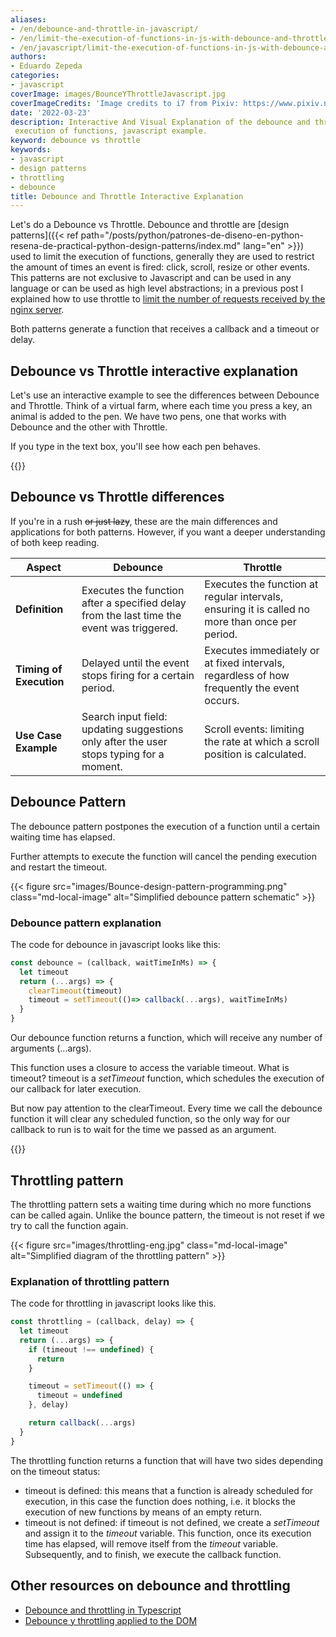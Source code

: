 ```yaml
---
aliases:
- /en/debounce-and-throttle-in-javascript/
- /en/limit-the-execution-of-functions-in-js-with-debounce-and-throttle/
- /en/javascript/limit-the-execution-of-functions-in-js-with-debounce-and-throttle/
authors:
- Eduardo Zepeda
categories:
- javascript
coverImage: images/BounceYThrottleJavascript.jpg
coverImageCredits: 'Image credits to i7 from Pixiv: https://www.pixiv.net/en/users/54726558'
date: '2022-03-23'
description: Interactive And Visual Explanation of the debounce and throttle design patterns, used to limit the
 execution of functions, javascript example.
keyword: debounce vs throttle
keywords:
- javascript
- design patterns
- throttling
- debounce
title: Debounce and Throttle Interactive Explanation
---
```


Let's do a Debounce vs Throttle. Debounce and throttle are [design patterns]({{< ref path="/posts/python/patrones-de-diseno-en-python-resena-de-practical-python-design-patterns/index.md" lang="en" >}}) used to limit the execution of functions, generally they are used to restrict the amount of times an event is fired: click, scroll, resize or other events. This patterns are not exclusive to Javascript and can be used in any language or can be used as high level abstractions; in a previous post I explained how to use throttle to [limit the number of requests received by the nginx server](/en/software-architecture/throttling-on-nginx/).

Both patterns generate a function that receives a callback and a timeout or delay.

## Debounce vs Throttle interactive explanation

Let's use an interactive example to see the differences between Debounce and Throttle. Think of a virtual farm, where each time you press a key, an animal is added to the pen. We have two pens, one that works with Debounce and the other with Throttle.

If you type in the text box, you'll see how each pen behaves.

{{<debounceVsThrottle>}}

## Debounce vs Throttle differences

If you're in a rush  ~~or just lazy~~, these are the main differences and applications for both patterns. However, if you want a deeper understanding of both keep reading.

| **Aspect**              | **Debounce**                                                                              | **Throttle**                                                                                    |
| ----------------------- | ----------------------------------------------------------------------------------------- | ----------------------------------------------------------------------------------------------- |
| **Definition**          | Executes the function after a specified delay from the last time the event was triggered. | Executes the function at regular intervals, ensuring it is called no more than once per period. |
| **Timing of Execution** | Delayed until the event stops firing for a certain period.                                | Executes immediately or at fixed intervals, regardless of how frequently the event occurs.      |
| **Use Case Example**    | Search input field: updating suggestions only after the user stops typing for a moment.   | Scroll events: limiting the rate at which a scroll position is calculated.                      |


## Debounce Pattern 

The debounce pattern postpones the execution of a function until a certain waiting time has elapsed.

Further attempts to execute the function will cancel the pending execution and restart the timeout.

{{< figure src="images/Bounce-design-pattern-programming.png" class="md-local-image" alt="Simplified debounce pattern schematic" >}}

### Debounce pattern explanation

The code for debounce in javascript looks like this:

```javascript
const debounce = (callback, waitTimeInMs) => {
  let timeout 
  return (...args) => {
    clearTimeout(timeout)
    timeout = setTimeout(()=> callback(...args), waitTimeInMs)
  }
}
```

Our debounce function returns a function, which will receive any number of arguments (...args).

This function uses a closure to access the variable timeout. What is timeout? timeout is a _setTimeout_ function, which schedules the execution of our callback for later execution.

But now pay attention to the clearTimeout. Every time we call the debounce function it will clear any scheduled function, so the only way for our callback to run is to wait for the time we passed as an argument.

{{<ad>}}

## Throttling pattern

The throttling pattern sets a waiting time during which no more functions can be called again. Unlike the bounce pattern, the timeout is not reset if we try to call the function again.

{{< figure src="images/throttling-eng.jpg" class="md-local-image" alt="Simplified diagram of the throttling pattern" >}}

### Explanation of throttling pattern

The code for throttling in javascript looks like this.

```javascript
const throttling = (callback, delay) => {
  let timeout
  return (...args) => {
    if (timeout !== undefined) {
      return
    }

    timeout = setTimeout(() => {
      timeout = undefined
    }, delay)

    return callback(...args)
  }
}
```

The throttling function returns a function that will have two sides depending on the timeout status:

* timeout is defined: this means that a function is already scheduled for execution, in this case the function does nothing, i.e. it blocks the execution of new functions by means of an empty return.
* timeout is not defined: if timeout is not defined, we create a _setTimeout_ and assign it to the _timeout_ variable. This function, once its execution time has elapsed, will remove itself from the _timeout_ variable. Subsequently, and to finish, we execute the callback function.

## Other resources on debounce and throttling

* [Debounce and throttling in Typescript](https://charliesbot.dev/blog/debounce-and-throttle)
* [Debounce y throttling applied to the DOM](https://webdesign.tutsplus.com/es/tutorials/javascript-debounce-and-throttle--cms-36783)